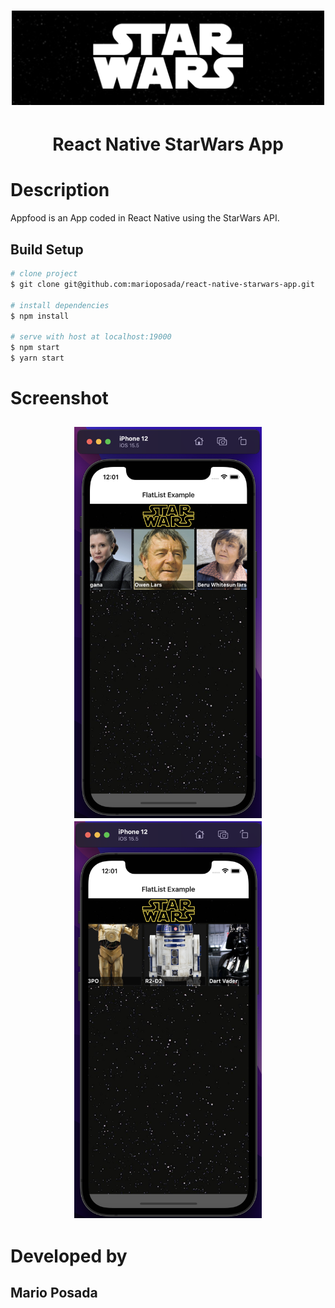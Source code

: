 <h1 align="center"> <img width="500" src="https://github.com/marioposada/assets/blob/main/starwars/header.png" /> </h1>
<h1 align="center">  React Native StarWars App  </h1>

# Description
Appfood is an App coded in React Native using the StarWars API.

## Build Setup

``` bash
# clone project
$ git clone git@github.com:marioposada/react-native-starwars-app.git

# install dependencies
$ npm install

# serve with host at localhost:19000
$ npm start
$ yarn start
```
# Screenshot
<h2 align="center"> <img width="300" src="https://github.com/marioposada/assets/blob/main/starwars/imagen1.png" /> <img width="300" src="https://github.com/marioposada/assets/blob/main/starwars/Imagen2.png" /></h2>
                       
                       
# Developed by 
## Mario Posada
